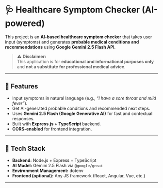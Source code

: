 # 🩺 Healthcare Symptom Checker (AI-powered)

This project is an **AI-based healthcare symptom checker** that takes user input (symptoms) and generates **probable medical conditions and recommendations** using **Google Gemini 2.5 Flash API**.

> ⚠️ **Disclaimer:**  
> This application is for **educational and informational purposes only** and **not a substitute for professional medical advice**.

---

## 🚀 Features

- Input symptoms in natural language (e.g., *“I have a sore throat and mild fever”*).  
- Get AI-generated probable conditions and recommended next steps.  
- Uses **Gemini 2.5 Flash (Google Generative AI)** for fast and contextual responses.  
- Built with **Express.js + TypeScript** backend.  
- **CORS-enabled** for frontend integration.

---

## 🧩 Tech Stack

- **Backend:** Node.js + Express + TypeScript  
- **AI Model:** Gemini 2.5 Flash via `@google/genai`  
- **Environment Management:** dotenv  
- **Frontend (optional):** Any JS framework (React, Angular, Vue, etc.)

---


